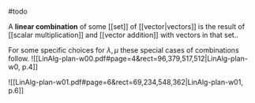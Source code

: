 #todo 

A **linear combination** of some [[set]] of [[vector|vectors]] is the result of [[scalar multiplication]] and [[vector addition]] with vectors in that set..

For some specific choices for $\lambda, \mu$ these special cases of combinations follow.
![[LinAlg-plan-w00.pdf#page=4&rect=96,379,517,512|LinAlg-plan-w0, p.4]]


![[LinAlg-plan-w01.pdf#page=6&rect=69,234,548,362|LinAlg-plan-w01, p.6]]
